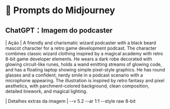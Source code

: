 # 🧠 Prompts do Midjourney

## ChatGPT：Imagem do podcaster

|   Ação   | 
A friendly and charismatic wizard podcaster with a black beard mascot character for a retro game development podcast. 
The character combines classic wizard clothing inspired by a magical academy with retro 8-bit game developer elements. 
He wears a dark robe decorated with glowing circuit-like runes, holds a wand emitting streams of glowing code, and has a floating laptop showing simple pixel-style graphics. 
He has round glasses and a confident, nerdy smile in a podcast scenario with a microphone appearing. 
The illustration is inspired by retro fantasy and pixel aesthetics, with parchment-colored background, clean composition, detailed linework, and magical lighting.

|   Detalhes extras da imagem   | 
--v 5.2 --ar 1:1 --style raw 8-bit
